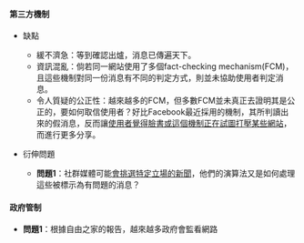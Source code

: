#### 第三方機制
- 缺點
    - 緩不濟急：等到確認出爐，消息已傳遍天下。
    - 資訊混亂：倘若同一網站使用了多個fact-checking mechanism(FCM)，且這些機制對同一份消息有不同的判定方式，則並未協助使用者判定消息。
    - 令人質疑的公正性：越來越多的FCM，但多數FCM並未真正去證明其是公正的，要如何取信使用者？好比Facebook最近採用的機制，其所判讀出來的假消息，反而讓[使用者覺得臉書或這個機制正在試圖打壓某些網站](https://www.theguardian.com/technology/2017/may/16/facebook-fake-news-tools-not-working)，而進行更多分享。

- 衍伸問題
    - **問題1**：社群媒體可能[會挑選特定立場的新聞](http://gizmodo.com/former-facebook-workers-we-routinely-suppressed-conser-1775461006)，他們的演算法又是如何處理這些被標示為有問題的消息？ 


#### 政府管制
- **問題1**：根據自由之家的報告，越來越多政府會監看網路
